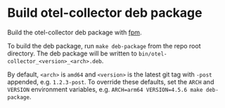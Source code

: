# Build otel-collector deb package

Build the otel-collector deb package with [fpm](https://github.com/jordansissel/fpm).

To build the deb package, run `make deb-package` from the repo root directory. The deb package will be written to
`bin/otel-collector_<version>_<arch>.deb`.

By default, `<arch>` is `amd64` and `<version>` is the latest git tag with `-post` appended, e.g. `1.2.3-post`.
To override these defaults, set the `ARCH` and `VERSION` environment variables, e.g.
`ARCH=arm64 VERSION=4.5.6 make deb-package`.